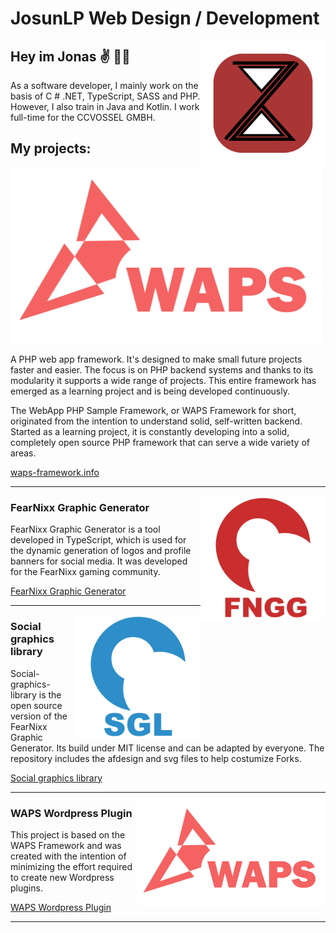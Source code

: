 # JosunLP Web Design / Development

<img src="https://github.com/JosunLP/JosunLP/blob/master/src/Logo-Jonas.png" alt="Logo" width="200px" height="auto" align="right" position="absolute">

## Hey im Jonas ✌️ 👨‍💻

As a software developer, I mainly work on the basis of C # .NET, TypeScript, SASS and PHP. However, I also train in Java and Kotlin. I work full-time for the CCVOSSEL GMBH.

## My projects:

<img src="https://github.com/JosunLP/JosunLP/blob/master/src/waps.png" alt="Logo" width="500px" height="auto">

A PHP web app framework. It's designed to make small future projects faster and easier. The focus is on PHP backend systems and thanks to its modularity it supports a wide range of projects. This entire framework has emerged as a learning project and is being developed continuously.

The WebApp PHP Sample Framework, or WAPS Framework for short, originated from the intention to understand solid, self-written backend. Started as a learning project, it is constantly developing into a solid, completely open source PHP framework that can serve a wide variety of areas.

[waps-framework.info](https://waps-framework.info/)

-----------------------------------

<img src="https://github.com/JosunLP/JosunLP/blob/master/src/fngg.png" alt="Logo" width="200px" height="auto" align="right">

### FearNixx Graphic Generator

FearNixx Graphic Generator is a tool developed in TypeScript, which is used for the dynamic generation of logos and profile banners for social media. It was developed for the FearNixx gaming community.

[FearNixx Graphic Generator](https://gitlab.com/JosunLP/fearnixx-grafik-generator)

-----------------------------------

<img src="https://github.com/JosunLP/JosunLP/blob/master/src/sgl.png" alt="Logo" width="200px" height="auto" align="right">

### Social graphics library

Social-graphics-library is the open source version of the FearNixx Graphic Generator. Its build under MIT license and can be adapted by everyone. The repository includes the afdesign and svg files to help costumize Forks.

[Social graphics library](https://github.com/JosunLP/Social-graphics-library)

-----------------------------------

<img src="https://github.com/JosunLP/JosunLP/blob/master/src/waps.png" alt="Logo" width="300px" height="auto" align="right">

### WAPS Wordpress Plugin

This project is based on the WAPS Framework and was created with the intention of minimizing the effort required to create new Wordpress plugins.

[WAPS Wordpress Plugin](https://gitlab.com/waps/spin-off-projects/basic-wordpress-plugin)

-----------------------------------
